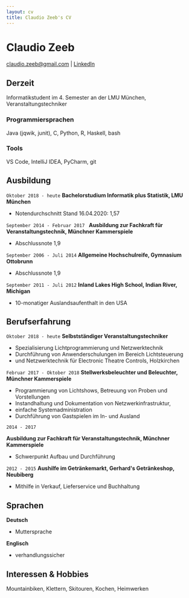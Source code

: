 ```yaml
---
layout: cv
title: Claudio Zeeb's CV
---
```

# Claudio Zeeb

<div id="webaddress">
<a href="mailto:claudio.zeeb@gmail.com">claudio.zeeb@gmail.com</a>
| <a href="https://www.linkedin.com/in/claudio-zeeb-0450a118a/">LinkedIn</a>
</div>


## Derzeit

Informatikstudent im 4. Semester an der LMU München, Veranstaltungstechniker

### Programmiersprachen

Java (jqwik, junit), C, Python, R, Haskell, bash

### Tools

VS Code, IntelliJ IDEA, PyCharm, git 

## Ausbildung

`Oktober 2018 - heute`
__Bachelorstudium Informatik plus Statistik, LMU München__

- Notendurchschnitt Stand 16.04.2020: 1,57

`September 2014 - Februar 2017 `
__Ausbildung zur Fachkraft für Veranstaltungstechnik, Münchner Kammerspiele__

- Abschlussnote 1,9

`September 2006 - Juli 2014`
__Allgemeine Hochschulreife, Gymnasium Ottobrunn__

- Abschlussnote 1,9

`September 2011 - Juli 2012`
__Inland Lakes High School, Indian River, Michigan__

- 10-monatiger Auslandsaufenthalt in den USA

## Berufserfahrung

`Oktober 2018 - heute`
__Selbstständiger Veranstaltungstechniker__

- Spezialisierung Lichtprogrammierung und Netzwerktechnik
- Durchführung von Anwenderschulungen im Bereich Lichtsteuerung 
- und Netzwerktechnik für Electronic Theatre Controls, Holzkirchen

`Februar 2017 - Oktober 2018`
__Stellwerksbeleuchter und Beleuchter, Münchner Kammerspiele__

- Programmierung von Lichtshows, Betreuung von Proben und Vorstellungen
- Instandhaltung und Dokumentation von Netzwerkinfrastruktur, 
- einfache Systemadministration
- Durchführung von Gastspielen im In- und Ausland
 
`2014 - 2017`

__Ausbildung zur Fachkraft für Veranstaltungstechnik, Münchner Kammerspiele__

- Schwerpunkt Aufbau und Durchführung 

`2012 - 2015`
__Aushilfe im Getränkemarkt, Gerhard's Getränkeshop, Neubiberg__

- Mithilfe in Verkauf, Lieferservice und Buchhaltung

## Sprachen
__Deutsch__ 

- Muttersprache 

__Englisch__

- verhandlungssicher

## Interessen & Hobbies

Mountainbiken, Klettern, Skitouren, Kochen, Heimwerken

<!-- ### Footer

Last updated: May 2020 -->



